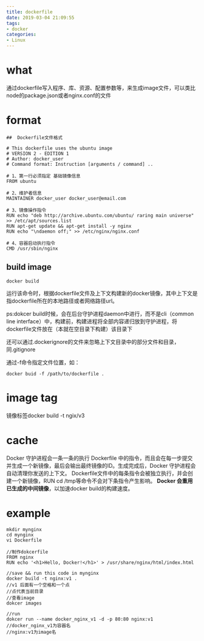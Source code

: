 ```yaml
---
title: dockerfile
date: 2019-03-04 21:09:55
tags:
- docker
categories:
- Linux
---
```

# what
通过dockerfile写入程序、库、资源、配置参数等，来生成image文件，可以类比node的package.json或者nginx.conf的文件

# format

```shell
##  Dockerfile文件格式

# This dockerfile uses the ubuntu image
# VERSION 2 - EDITION 1
# Author: docker_user
# Command format: Instruction [arguments / command] ..
 
# 1、第一行必须指定 基础镜像信息
FROM ubuntu
 
# 2、维护者信息
MAINTAINER docker_user docker_user@email.com
 
# 3、镜像操作指令
RUN echo "deb http://archive.ubuntu.com/ubuntu/ raring main universe" >> /etc/apt/sources.list
RUN apt-get update && apt-get install -y nginx
RUN echo "\ndaemon off;" >> /etc/nginx/nginx.conf
 
# 4、容器启动执行指令
CMD /usr/sbin/nginx
```

## build image

```shell
docker build
```

运行该命令时，根据dockerfile文件及上下文构建新的docker镜像，其中上下文是指dockerfile所在的本地路径或者网络路径url。

ps:dokcer build时候，会在后台守护进程daemon中进行，而不是cli（common line interface）中，构建前，构建进程将全部内容递归放到守护进程，将dockerfile文件放在（本就在空目录下构建）该目录下

还可以通过.dockerignore的文件来忽略上下文目录中的部分文件和目录，同.gitignore

通过-f命令指定文件位置，如：

```shell
docker buid -f /path/to/dockerfile .
```

# image tag

镜像标签docker build -t ngix/v3

# cache

Docker 守护进程会一条一条的执行 Dockerfile 中的指令，而且会在每一步提交并生成一个新镜像，最后会输出最终镜像的ID。生成完成后，Docker 守护进程会自动清理你发送的上下文。 Dockerfile文件中的每条指令会被独立执行，并会创建一个新镜像，RUN cd /tmp等命令不会对下条指令产生影响。 **Docker 会重用已生成的中间镜像**，以加速docker build的构建速度。

# example

```shell
mkdir mynginx
cd mynginx
vi Dockerfile

//制作dokcerfile
FROM nginx
RUN echo '<h1>Hello, Docker!</h1>' > /usr/share/nginx/html/index.html

//save && run this code in mynginx
docker build -t nginx:v1 .
//v1 后面有一个空格和一个点
//点代表当前目录
//查看image
dokcer images

//run
dokcer run --name docker_nginx_v1 -d -p 80:80 nginx:v1
//docker_nginx_v1为容器名
//nginx:v1为image名
```

